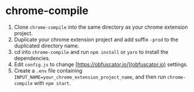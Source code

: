 # chrome-compile

1. Clone `chrome-compile` into the same directory as your chrome extension project.
2. Duplicate your chrome extension project and add suffix `-prod` to the duplicated directory name.
3. cd into `chrome-compile` and run `npm install` or `yarn` to install the dependencies.
4. Edit `config.js` to change [https://obfuscator.io/](obfuscator.io) settings.
5. Create a `.env` file containing `INPUT_NAME=your_chrome_extension_project_name`, and then run `chrome-compile` with `npm start`.
